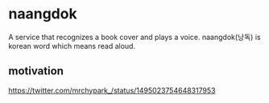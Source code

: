 # naangdok
A service that recognizes a book cover and plays a voice. naangdok(낭독) is korean word which means read aloud.

## motivation
<https://twitter.com/mrchypark_/status/1495023754648317953>
